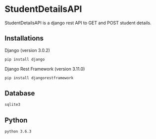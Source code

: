 # StudentDetailsAPI
StudentDetailsAPI is a django rest API to GET and POST student details.

## Installations
Django (version 3.0.2)
```bash
pip install django
```
Django Rest Framework (version 3.11.0)
```bash
pip install djangorestframework
```
## Database
```bash
sqlite3
```

## Python 
```bash
python 3.6.3
```


